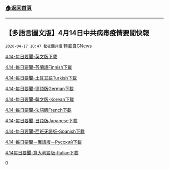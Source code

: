 ###  [:house:返回首頁](https://github.com/ourhimalayas/txt)
---

## 【多語言圖文版】4月14日中共病毒疫情要聞快報
`2020-04-17 10:47 秘密翻译组` [轉載自GNews](https://gnews.org/zh-hant/175546/)

[4.14-每日要聞-英文版](https://s3.amazonaws.com/gnews-media-offload/wp-content/uploads/2020/04/17103511/4.14-%E8%8B%B1%E6%96%87%E7%89%88.pdf)[下載](https://s3.amazonaws.com/gnews-media-offload/wp-content/uploads/2020/04/17103511/4.14-%E8%8B%B1%E6%96%87%E7%89%88.pdf)

[4.14-每日要聞-芬蘭語Finnish](https://s3.amazonaws.com/gnews-media-offload/wp-content/uploads/2020/04/17103545/4.14-%E4%BB%8A%E6%97%A5%E8%A6%81%E9%BB%9E-Finnish.pdf)[下載](https://s3.amazonaws.com/gnews-media-offload/wp-content/uploads/2020/04/17103545/4.14-%E4%BB%8A%E6%97%A5%E8%A6%81%E9%BB%9E-Finnish.pdf)

[4.14-每日要聞-土耳其語Turkish](https://s3.amazonaws.com/gnews-media-offload/wp-content/uploads/2020/04/17103827/4.14-%E4%BB%8A%E6%97%A5%E8%A6%81%E9%BB%9E-Turkish.pdf)[下載](https://s3.amazonaws.com/gnews-media-offload/wp-content/uploads/2020/04/17103827/4.14-%E4%BB%8A%E6%97%A5%E8%A6%81%E9%BB%9E-Turkish.pdf)

[4.14-每日要聞-德語版German](https://s3.amazonaws.com/gnews-media-offload/wp-content/uploads/2020/04/17103655/4.14-%E6%AF%8F%E6%97%A5%E8%A6%81%E8%81%9E-%E5%BE%B7%E8%AF%AD%E7%89%88german.pdf)[下載](https://s3.amazonaws.com/gnews-media-offload/wp-content/uploads/2020/04/17103655/4.14-%E6%AF%8F%E6%97%A5%E8%A6%81%E8%81%9E-%E5%BE%B7%E8%AF%AD%E7%89%88german.pdf)

[4.14-每日要聞-韓文版-Korean](https://s3.amazonaws.com/gnews-media-offload/wp-content/uploads/2020/04/17103737/4.14-%E6%AF%8F%E6%97%A5%E8%A6%81%E8%81%9E%E9%9F%93%E6%96%87%E7%89%88-Korean.pdf)[下載](https://s3.amazonaws.com/gnews-media-offload/wp-content/uploads/2020/04/17103737/4.14-%E6%AF%8F%E6%97%A5%E8%A6%81%E8%81%9E%E9%9F%93%E6%96%87%E7%89%88-Korean.pdf)

[4.14-每日要聞-法語版French](https://s3.amazonaws.com/gnews-media-offload/wp-content/uploads/2020/04/17103817/4.14-%E6%AF%8F%E6%97%A5%E8%A6%81%E9%97%BB-French.pdf)[下載](https://s3.amazonaws.com/gnews-media-offload/wp-content/uploads/2020/04/17103817/4.14-%E6%AF%8F%E6%97%A5%E8%A6%81%E9%97%BB-French.pdf)

[4.14-每日要聞-日語版Japanese](https://s3.amazonaws.com/gnews-media-offload/wp-content/uploads/2020/04/17103811/4.14-%E6%AF%8F%E6%97%A5%E8%A6%81%E9%97%BB-Japanese.pdf.pdf)[下載](https://s3.amazonaws.com/gnews-media-offload/wp-content/uploads/2020/04/17103811/4.14-%E6%AF%8F%E6%97%A5%E8%A6%81%E9%97%BB-Japanese.pdf.pdf)

[4.14-每日要聞-西班牙語版-Spanish](https://s3.amazonaws.com/gnews-media-offload/wp-content/uploads/2020/04/17103759/4.14-%E6%AF%8F%E6%97%A5%E8%A6%81%E9%BB%9E-%E8%A5%BF%E7%8F%AD%E7%89%99%E8%AA%9E-Spanish.pdf)[下載](https://s3.amazonaws.com/gnews-media-offload/wp-content/uploads/2020/04/17103759/4.14-%E6%AF%8F%E6%97%A5%E8%A6%81%E9%BB%9E-%E8%A5%BF%E7%8F%AD%E7%89%99%E8%AA%9E-Spanish.pdf)

[4.14-每日要聞－俄語版－Русский](https://s3.amazonaws.com/gnews-media-offload/wp-content/uploads/2020/04/17103815/4.14-%E4%BB%8A%E6%97%A5%E8%A6%81%E7%82%B9%EF%BC%8D%E4%BF%84%E8%AF%AD%E7%89%88%EF%BC%8D%D0%A0%D1%83%D1%81%D1%81%D0%BA%D0%B8%D0%B8%CC%86.pdf.pdf)[下載](https://s3.amazonaws.com/gnews-media-offload/wp-content/uploads/2020/04/17103815/4.14-%E4%BB%8A%E6%97%A5%E8%A6%81%E7%82%B9%EF%BC%8D%E4%BF%84%E8%AF%AD%E7%89%88%EF%BC%8D%D0%A0%D1%83%D1%81%D1%81%D0%BA%D0%B8%D0%B8%CC%86.pdf.pdf)

[4.14每日要聞-意大利語版-Italian](https://s3.amazonaws.com/gnews-media-offload/wp-content/uploads/2020/04/17103757/4.14%E6%AF%8F%E6%97%A5%E8%A6%81%E9%97%BBItalian.pdf)[下載](https://s3.amazonaws.com/gnews-media-offload/wp-content/uploads/2020/04/17103757/4.14%E6%AF%8F%E6%97%A5%E8%A6%81%E9%97%BBItalian.pdf)

0
